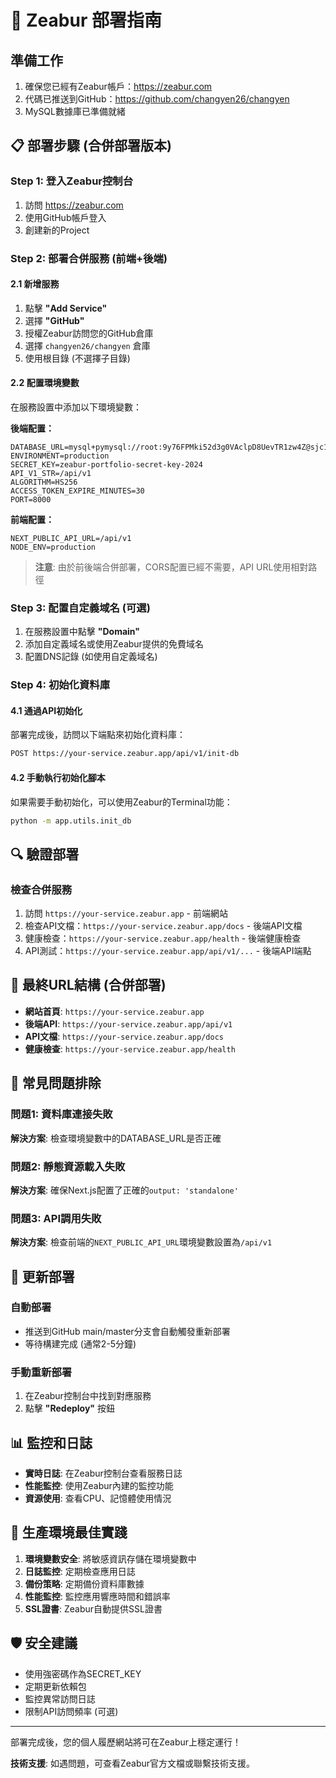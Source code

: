 # 🚀 Zeabur 部署指南

## 準備工作

1. 確保您已經有Zeabur帳戶：https://zeabur.com
2. 代碼已推送到GitHub：https://github.com/changyen26/changyen
3. MySQL數據庫已準備就緒

## 📋 部署步驟 (合併部署版本)

### Step 1: 登入Zeabur控制台

1. 訪問 https://zeabur.com
2. 使用GitHub帳戶登入
3. 創建新的Project

### Step 2: 部署合併服務 (前端+後端)

#### 2.1 新增服務

1. 點擊 **"Add Service"**
2. 選擇 **"GitHub"**
3. 授權Zeabur訪問您的GitHub倉庫
4. 選擇 `changyen26/changyen` 倉庫
5. 使用根目錄 (不選擇子目錄)

#### 2.2 配置環境變數

在服務設置中添加以下環境變數：

**後端配置：**
```env
DATABASE_URL=mysql+pymysql://root:9y76FPMki52d3g0VAclpD8UevTR1zw4Z@sjc1.clusters.zeabur.com:31018/zeabur
ENVIRONMENT=production
SECRET_KEY=zeabur-portfolio-secret-key-2024
API_V1_STR=/api/v1
ALGORITHM=HS256
ACCESS_TOKEN_EXPIRE_MINUTES=30
PORT=8000
```

**前端配置：**
```env
NEXT_PUBLIC_API_URL=/api/v1
NODE_ENV=production
```

> **注意**: 由於前後端合併部署，CORS配置已經不需要，API URL使用相對路徑

### Step 3: 配置自定義域名 (可選)

1. 在服務設置中點擊 **"Domain"**
2. 添加自定義域名或使用Zeabur提供的免費域名
3. 配置DNS記錄 (如使用自定義域名)

### Step 4: 初始化資料庫

#### 4.1 通過API初始化

部署完成後，訪問以下端點來初始化資料庫：

```bash
POST https://your-service.zeabur.app/api/v1/init-db
```

#### 4.2 手動執行初始化腳本

如果需要手動初始化，可以使用Zeabur的Terminal功能：

```bash
python -m app.utils.init_db
```

## 🔍 驗證部署

### 檢查合併服務

1. 訪問 `https://your-service.zeabur.app` - 前端網站
2. 檢查API文檔：`https://your-service.zeabur.app/docs` - 後端API文檔
3. 健康檢查：`https://your-service.zeabur.app/health` - 後端健康檢查
4. API測試：`https://your-service.zeabur.app/api/v1/...` - 後端API端點

## 📱 最終URL結構 (合併部署)

- **網站首頁**: `https://your-service.zeabur.app`
- **後端API**: `https://your-service.zeabur.app/api/v1`
- **API文檔**: `https://your-service.zeabur.app/docs`
- **健康檢查**: `https://your-service.zeabur.app/health`

## 🔧 常見問題排除

### 問題1: 資料庫連接失敗
**解決方案**: 檢查環境變數中的DATABASE_URL是否正確

### 問題2: 靜態資源載入失敗
**解決方案**: 確保Next.js配置了正確的`output: 'standalone'`

### 問題3: API調用失敗
**解決方案**: 檢查前端的`NEXT_PUBLIC_API_URL`環境變數設置為`/api/v1`

## 🔄 更新部署

### 自動部署
- 推送到GitHub main/master分支會自動觸發重新部署
- 等待構建完成 (通常2-5分鐘)

### 手動重新部署
1. 在Zeabur控制台中找到對應服務
2. 點擊 **"Redeploy"** 按鈕

## 📊 監控和日誌

- **實時日誌**: 在Zeabur控制台查看服務日誌
- **性能監控**: 使用Zeabur內建的監控功能
- **資源使用**: 查看CPU、記憶體使用情況

## 🎯 生產環境最佳實踐

1. **環境變數安全**: 將敏感資訊存儲在環境變數中
2. **日誌監控**: 定期檢查應用日誌
3. **備份策略**: 定期備份資料庫數據
4. **性能監控**: 監控應用響應時間和錯誤率
5. **SSL證書**: Zeabur自動提供SSL證書

## 🛡️ 安全建議

- 使用強密碼作為SECRET_KEY
- 定期更新依賴包
- 監控異常訪問日誌
- 限制API訪問頻率 (可選)

---

部署完成後，您的個人履歷網站將可在Zeabur上穩定運行！

**技術支援**: 如遇問題，可查看Zeabur官方文檔或聯繫技術支援。
